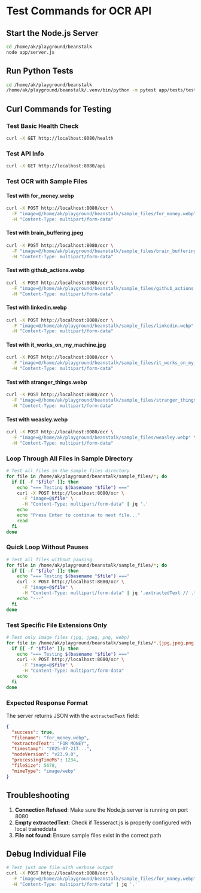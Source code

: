 # Test Commands for OCR API

## Start the Node.js Server
```bash
cd /home/ak/playground/beanstalk
node app/server.js
```

## Run Python Tests
```bash
cd /home/ak/playground/beanstalk
/home/ak/playground/beanstalk/.venv/bin/python -m pytest app/tests/test_api.py -v -s
```

## Curl Commands for Testing

### Test Basic Health Check
```bash
curl -X GET http://localhost:8080/health
```

### Test API Info
```bash
curl -X GET http://localhost:8080/api
```

### Test OCR with Sample Files

#### Test with for_money.webp
```bash
curl -X POST http://localhost:8080/ocr \
  -F "image=@/home/ak/playground/beanstalk/sample_files/for_money.webp" \
  -H "Content-Type: multipart/form-data"
```

#### Test with brain_buffering.jpeg
```bash
curl -X POST http://localhost:8080/ocr \
  -F "image=@/home/ak/playground/beanstalk/sample_files/brain_buffering.jpeg" \
  -H "Content-Type: multipart/form-data"
```

#### Test with github_actions.webp
```bash
curl -X POST http://localhost:8080/ocr \
  -F "image=@/home/ak/playground/beanstalk/sample_files/github_actions.webp" \
  -H "Content-Type: multipart/form-data"
```

#### Test with linkedin.webp
```bash
curl -X POST http://localhost:8080/ocr \
  -F "image=@/home/ak/playground/beanstalk/sample_files/linkedin.webp" \
  -H "Content-Type: multipart/form-data"
```

#### Test with it_works_on_my_machine.jpg
```bash
curl -X POST http://localhost:8080/ocr \
  -F "image=@/home/ak/playground/beanstalk/sample_files/it_works_on_my_machine.jpg" \
  -H "Content-Type: multipart/form-data"
```

#### Test with stranger_things.webp
```bash
curl -X POST http://localhost:8080/ocr \
  -F "image=@/home/ak/playground/beanstalk/sample_files/stranger_things.webp" \
  -H "Content-Type: multipart/form-data"
```

#### Test with weasley.webp
```bash
curl -X POST http://localhost:8080/ocr \
  -F "image=@/home/ak/playground/beanstalk/sample_files/weasley.webp" \
  -H "Content-Type: multipart/form-data"
```

### Loop Through All Files in Sample Directory
```bash
# Test all files in the sample_files directory
for file in /home/ak/playground/beanstalk/sample_files/*; do
  if [[ -f "$file" ]]; then
    echo "=== Testing $(basename "$file") ==="
    curl -X POST http://localhost:8080/ocr \
      -F "image=@$file" \
      -H "Content-Type: multipart/form-data" | jq '.'
    echo
    echo "Press Enter to continue to next file..."
    read
  fi
done
```

### Quick Loop Without Pauses
```bash
# Test all files without pausing
for file in /home/ak/playground/beanstalk/sample_files/*; do
  if [[ -f "$file" ]]; then
    echo "=== Testing $(basename "$file") ==="
    curl -X POST http://localhost:8080/ocr \
      -F "image=@$file" \
      -H "Content-Type: multipart/form-data" | jq '.extractedText // .text // "NO_TEXT_FOUND"'
    echo "---"
  fi
done
```

### Test Specific File Extensions Only
```bash
# Test only image files (jpg, jpeg, png, webp)
for file in /home/ak/playground/beanstalk/sample_files/*.{jpg,jpeg,png,webp}; do
  if [[ -f "$file" ]]; then
    echo "=== Testing $(basename "$file") ==="
    curl -X POST http://localhost:8080/ocr \
      -F "image=@$file" \
      -H "Content-Type: multipart/form-data"
    echo
  fi
done
```

### Expected Response Format
The server returns JSON with the `extractedText` field:
```json
{
  "success": true,
  "filename": "for_money.webp",
  "extractedText": "FOR MONEY",
  "timestamp": "2025-07-21T...",
  "nodeVersion": "v23.9.0",
  "processingTimeMs": 1234,
  "fileSize": 5678,
  "mimeType": "image/webp"
}
```

## Troubleshooting

1. **Connection Refused**: Make sure the Node.js server is running on port 8080
2. **Empty extractedText**: Check if Tesseract.js is properly configured with local traineddata
3. **File not found**: Ensure sample files exist in the correct path

## Debug Individual File
```bash
# Test just one file with verbose output
curl -X POST http://localhost:8080/ocr \
  -F "image=@/home/ak/playground/beanstalk/sample_files/for_money.webp" \
  -H "Content-Type: multipart/form-data" | jq '.'
```
